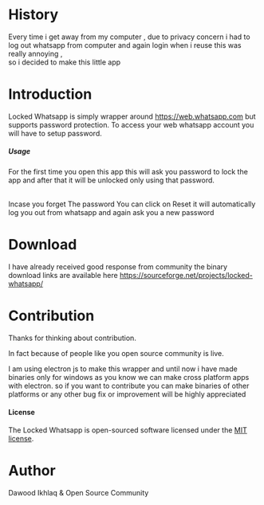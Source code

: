 # History #
Every time i get away from my computer , due to privacy concern
i had to log out whatsapp from computer and again login when i reuse
this was really annoying ,
<br>
so i decided to make this little app
<br>

# Introduction #
Locked Whatsapp is simply wrapper around https://web.whatsapp.com
but supports password protection.
To access your web whatsapp account you will have to setup password.

 ##### Usage #####
For the first time you open this app this will ask you 
password to lock the app and after that it will be unlocked only
using that password.

<br>
Incase you forget The password You can click on Reset 
it will automatically log you out from whatsapp
and again ask you a new password

# Download #
I have already received good response from community
the binary download links are available here
https://sourceforge.net/projects/locked-whatsapp/

# Contribution #
Thanks for thinking about contribution.

In fact because of people like you open source community is live. 

I am using electron js to make this wrapper and until now i have made 
binaries only for windows as you know we can make 
cross platform apps with electron.
so if you want to contribute you can make binaries of other platforms or
any other bug fix or improvement will be highly appreciated 

#### License ####
The Locked Whatsapp is open-sourced software licensed under the <a href="https://opensource.org/licenses/MIT">MIT license</a>.

# Author #
Dawood Ikhlaq & Open Source Community
